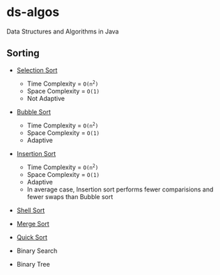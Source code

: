 # ds-algos

Data Structures and Algorithms in Java

## Sorting

* [Selection Sort](./src/main/java/com/felix/ds/sort/SelectionSort.java)
  * Time Complexity = <code>O(n<sup>2</sup>)</code>
  * Space Complexity = `O(1)`
  * Not Adaptive
* [Bubble Sort](./src/main/java/com/felix/ds/sort/BubbleSort.java)
  * Time Complexity = <code>O(n<sup>2</sup>)</code>
  * Space Complexity = `O(1)`
  * Adaptive
* [Insertion Sort](./src/main/java/com/felix/ds/sort/InsertionSort.java)
  * Time Complexity = <code>O(n<sup>2</sup>)</code>
  * Space Complexity = `O(1)`
  * Adaptive
  * In average case, Insertion sort performs fewer comparisions and fewer swaps than Bubble sort
* [Shell Sort](./src/main/java/com/felix/ds/sort/ShellSort.java)
* [Merge Sort](./src/main/java/com/felix/ds/sort/MergeSort.java)
* [Quick Sort](./src/main/java/com/felix/ds/sort/QuickSort.java)

* Binary Search

* Binary Tree






